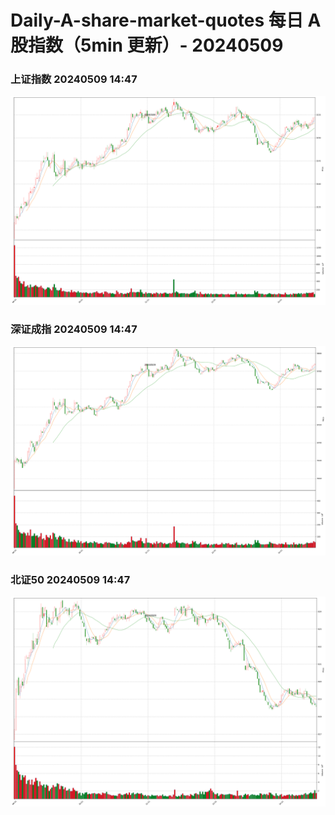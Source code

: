 
# Daily-A-share-market-quotes 每日 A 股指数（5min 更新）- 20240509

### 上证指数 20240509 14:47
![](./fig/2024/5/20240509-sh000001.png)

### 深证成指 20240509 14:47
![](./fig/2024/5/20240509-sz399001.png)

### 北证50 20240509 14:47
![](./fig/2024/5/20240509-bj899050.png)
